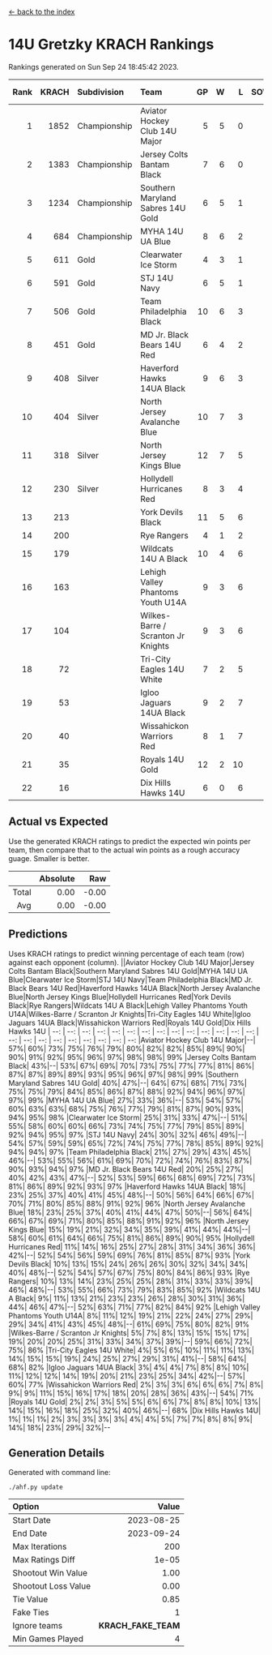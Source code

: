 [<- back to the index](readme.md)
# 14U Gretzky KRACH Rankings
Rankings generated on Sun Sep 24 18:45:42 2023.

Rank|KRACH|Subdivision|Team|GP|W|L|SOW|SOL|T|SoS|Exp Wins|Win Diff
---:|---:|:---|:---|---:|---:|---:|---:|---:|---:|---:|---:|---:
1|1852|Championship|Aviator Hockey Club 14U Major|5|5|0|0|0|0|331|5.8|-0.0
2|1383|Championship|Jersey Colts Bantam Black|7|6|0|0|0|1|306|7.7|0.0
3|1234|Championship|Southern Maryland Sabres 14U Gold|6|5|1|0|0|0|518|5.8|-0.0
4|684|Championship|MYHA 14U UA Blue|8|6|2|0|0|0|318|6.9|0.0
5|611|Gold|Clearwater Ice Storm|4|3|1|0|0|0|329|3.9|0.0
6|591|Gold|STJ 14U Navy|6|5|1|0|0|0|300|5.9|0.0
7|506|Gold|Team Philadelphia Black|10|6|3|0|0|1|388|7.7|0.0
8|451|Gold|MD Jr. Black Bears 14U Red|6|4|2|0|0|0|292|4.9|0.0
9|408|Silver|Haverford Hawks 14UA Black|9|6|3|0|0|0|396|6.8|-0.0
10|404|Silver|North Jersey Avalanche Blue|10|7|3|0|0|0|279|7.9|0.0
11|318|Silver|North Jersey Kings Blue|12|7|5|0|0|0|369|7.9|0.0
12|230|Silver|Hollydell Hurricanes Red|8|3|4|0|0|1|488|4.7|0.0
13|213||York Devils Black|11|5|6|0|0|0|486|5.9|0.0
14|200||Rye Rangers|4|1|2|0|0|1|459|2.7|0.0
15|179||Wildcats 14U A Black|10|4|6|0|0|0|506|4.9|0.0
16|163||Lehigh Valley Phantoms Youth U14A|9|3|6|0|0|0|456|3.9|0.0
17|104||Wilkes-Barre / Scranton Jr Knights|9|3|6|0|0|0|327|3.9|0.0
18|72||Tri-City Eagles 14U White|7|2|5|0|0|0|387|2.8|-0.0
19|53||Igloo Jaguars 14UA Black|9|2|7|0|0|0|256|2.9|0.0
20|40||Wissahickon Warriors Red|8|1|7|0|0|0|308|1.9|0.0
21|35||Royals 14U Gold|12|2|10|0|0|0|368|2.9|0.0
22|16||Dix Hills Hawks 14U|6|0|6|0|0|0|243|0.9|0.0

## Actual vs Expected
Use the generated KRACH ratings to predict the expected win points per team, then compare that to the actual win points as a rough accuracy guage. Smaller is better.

||Absolute|Raw
|---:|---:|---:
|Total|0.00|-0.00
|Avg|0.00|-0.00

## Predictions
Uses KRACH ratings to predict winning percentage of each team (row) against each opponent (column).
||Aviator Hockey Club 14U Major|Jersey Colts Bantam Black|Southern Maryland Sabres 14U Gold|MYHA 14U UA Blue|Clearwater Ice Storm|STJ 14U Navy|Team Philadelphia Black|MD Jr. Black Bears 14U Red|Haverford Hawks 14UA Black|North Jersey Avalanche Blue|North Jersey Kings Blue|Hollydell Hurricanes Red|York Devils Black|Rye Rangers|Wildcats 14U A Black|Lehigh Valley Phantoms Youth U14A|Wilkes-Barre / Scranton Jr Knights|Tri-City Eagles 14U White|Igloo Jaguars 14UA Black|Wissahickon Warriors Red|Royals 14U Gold|Dix Hills Hawks 14U
| --: | --: | --: | --: | --: | --: | --: | --: | --: | --: | --: | --: | --: | --: | --: | --: | --: | --: | --: | --: | --: | --: | --: 
|Aviator Hockey Club 14U Major|--| 57%| 60%| 73%| 75%| 76%| 79%| 80%| 82%| 82%| 85%| 89%| 90%| 90%| 91%| 92%| 95%| 96%| 97%| 98%| 98%| 99%
|Jersey Colts Bantam Black| 43%|--| 53%| 67%| 69%| 70%| 73%| 75%| 77%| 77%| 81%| 86%| 87%| 87%| 89%| 89%| 93%| 95%| 96%| 97%| 98%| 99%
|Southern Maryland Sabres 14U Gold| 40%| 47%|--| 64%| 67%| 68%| 71%| 73%| 75%| 75%| 79%| 84%| 85%| 86%| 87%| 88%| 92%| 94%| 96%| 97%| 97%| 99%
|MYHA 14U UA Blue| 27%| 33%| 36%|--| 53%| 54%| 57%| 60%| 63%| 63%| 68%| 75%| 76%| 77%| 79%| 81%| 87%| 90%| 93%| 94%| 95%| 98%
|Clearwater Ice Storm| 25%| 31%| 33%| 47%|--| 51%| 55%| 58%| 60%| 60%| 66%| 73%| 74%| 75%| 77%| 79%| 85%| 89%| 92%| 94%| 95%| 97%
|STJ 14U Navy| 24%| 30%| 32%| 46%| 49%|--| 54%| 57%| 59%| 59%| 65%| 72%| 74%| 75%| 77%| 78%| 85%| 89%| 92%| 94%| 94%| 97%
|Team Philadelphia Black| 21%| 27%| 29%| 43%| 45%| 46%|--| 53%| 55%| 56%| 61%| 69%| 70%| 72%| 74%| 76%| 83%| 87%| 90%| 93%| 94%| 97%
|MD Jr. Black Bears 14U Red| 20%| 25%| 27%| 40%| 42%| 43%| 47%|--| 52%| 53%| 59%| 66%| 68%| 69%| 72%| 73%| 81%| 86%| 89%| 92%| 93%| 97%
|Haverford Hawks 14UA Black| 18%| 23%| 25%| 37%| 40%| 41%| 45%| 48%|--| 50%| 56%| 64%| 66%| 67%| 70%| 71%| 80%| 85%| 88%| 91%| 92%| 96%
|North Jersey Avalanche Blue| 18%| 23%| 25%| 37%| 40%| 41%| 44%| 47%| 50%|--| 56%| 64%| 66%| 67%| 69%| 71%| 80%| 85%| 88%| 91%| 92%| 96%
|North Jersey Kings Blue| 15%| 19%| 21%| 32%| 34%| 35%| 39%| 41%| 44%| 44%|--| 58%| 60%| 61%| 64%| 66%| 75%| 81%| 86%| 89%| 90%| 95%
|Hollydell Hurricanes Red| 11%| 14%| 16%| 25%| 27%| 28%| 31%| 34%| 36%| 36%| 42%|--| 52%| 54%| 56%| 59%| 69%| 76%| 81%| 85%| 87%| 93%
|York Devils Black| 10%| 13%| 15%| 24%| 26%| 26%| 30%| 32%| 34%| 34%| 40%| 48%|--| 52%| 54%| 57%| 67%| 75%| 80%| 84%| 86%| 93%
|Rye Rangers| 10%| 13%| 14%| 23%| 25%| 25%| 28%| 31%| 33%| 33%| 39%| 46%| 48%|--| 53%| 55%| 66%| 73%| 79%| 83%| 85%| 92%
|Wildcats 14U A Black|  9%| 11%| 13%| 21%| 23%| 23%| 26%| 28%| 30%| 31%| 36%| 44%| 46%| 47%|--| 52%| 63%| 71%| 77%| 82%| 84%| 92%
|Lehigh Valley Phantoms Youth U14A|  8%| 11%| 12%| 19%| 21%| 22%| 24%| 27%| 29%| 29%| 34%| 41%| 43%| 45%| 48%|--| 61%| 69%| 75%| 80%| 82%| 91%
|Wilkes-Barre / Scranton Jr Knights|  5%|  7%|  8%| 13%| 15%| 15%| 17%| 19%| 20%| 20%| 25%| 31%| 33%| 34%| 37%| 39%|--| 59%| 66%| 72%| 75%| 86%
|Tri-City Eagles 14U White|  4%|  5%|  6%| 10%| 11%| 11%| 13%| 14%| 15%| 15%| 19%| 24%| 25%| 27%| 29%| 31%| 41%|--| 58%| 64%| 68%| 82%
|Igloo Jaguars 14UA Black|  3%|  4%|  4%|  7%|  8%|  8%| 10%| 11%| 12%| 12%| 14%| 19%| 20%| 21%| 23%| 25%| 34%| 42%|--| 57%| 60%| 77%
|Wissahickon Warriors Red|  2%|  3%|  3%|  6%|  6%|  6%|  7%|  8%|  9%|  9%| 11%| 15%| 16%| 17%| 18%| 20%| 28%| 36%| 43%|--| 54%| 71%
|Royals 14U Gold|  2%|  2%|  3%|  5%|  5%|  6%|  6%|  7%|  8%|  8%| 10%| 13%| 14%| 15%| 16%| 18%| 25%| 32%| 40%| 46%|--| 68%
|Dix Hills Hawks 14U|  1%|  1%|  1%|  2%|  3%|  3%|  3%|  3%|  4%|  4%|  5%|  7%|  7%|  8%|  8%|  9%| 14%| 18%| 23%| 29%| 32%|--

## Generation Details

Generated with command line:
```
./ahf.py update
```

| Option | Value |
| :----- | ----: |
| Start Date | 2023-08-25 |
| End Date | 2023-09-24 |
| Max Iterations | 200 |
| Max Ratings Diff | 1e-05 |
| Shootout Win Value | 1.00 |
| Shootout Loss Value | 0.00 |
| Tie Value | 0.85 |
| Fake Ties | 1 |
| Ignore teams | __KRACH_FAKE_TEAM__ |
| Min Games Played | 4 |

